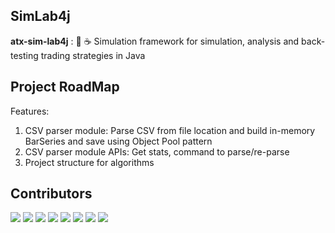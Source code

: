 SimLab4j
----------------------------------------------------------
**atx-sim-lab4j** : 🔬 ☕ Simulation framework for simulation, analysis and back-testing trading strategies in Java 



Project RoadMap
----------------------------------------------------------
Features:
1. CSV parser module: Parse CSV from file location and build in-memory BarSeries and save using Object Pool pattern
1. CSV parser module APIs: Get stats, command to parse/re-parse
1. Project structure for algorithms



Contributors
----------------------------------------------------------
[![](https://sourcerer.io/fame/pritam001/algotradeX/atx-sim-lab4j/images/0)](https://sourcerer.io/fame/pritam001/algotradeX/atx-sim-lab4j/links/0)
[![](https://sourcerer.io/fame/pritam001/algotradeX/atx-sim-lab4j/images/1)](https://sourcerer.io/fame/pritam001/algotradeX/atx-sim-lab4j/links/1)
[![](https://sourcerer.io/fame/pritam001/algotradeX/atx-sim-lab4j/images/2)](https://sourcerer.io/fame/pritam001/algotradeX/atx-sim-lab4j/links/2)
[![](https://sourcerer.io/fame/pritam001/algotradeX/atx-sim-lab4j/images/3)](https://sourcerer.io/fame/pritam001/algotradeX/atx-sim-lab4j/links/3)
[![](https://sourcerer.io/fame/pritam001/algotradeX/atx-sim-lab4j/images/4)](https://sourcerer.io/fame/pritam001/algotradeX/atx-sim-lab4j/links/4)
[![](https://sourcerer.io/fame/pritam001/algotradeX/atx-sim-lab4j/images/5)](https://sourcerer.io/fame/pritam001/algotradeX/atx-sim-lab4j/links/5)
[![](https://sourcerer.io/fame/pritam001/algotradeX/atx-sim-lab4j/images/6)](https://sourcerer.io/fame/pritam001/algotradeX/atx-sim-lab4j/links/6)
[![](https://sourcerer.io/fame/pritam001/algotradeX/atx-sim-lab4j/images/7)](https://sourcerer.io/fame/pritam001/algotradeX/atx-sim-lab4j/links/7)


